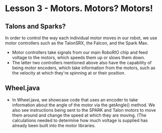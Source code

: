 # Lesson 3 - Motors. Motors? Motors!

## Talons and Sparks? 

In order to control the way each individual motor moves in our robot, we use motor controllers such as the TalonSRX, the Falcon, and the Spark Max.
- Motor controllers take signals from our main RoboRIO chip and feed voltage to the motors, which speeds them up or slows them down. 
- The latter two controllers mentioned above also have the capability of being motor encoders, which take information from the motors, such as the velocity at which they're spinning at or their position. 

## Wheel.java
- In Wheel.java, we showcase code that uses an encoder to take information about the angle of the motor via the getAngle() method. We also see instructions being sent to the SPARK and Talon motors to move them around and change the speed at which they are moving. (The calculations needed to determine how much voltage is supplied has already been built into the motor libraries.


